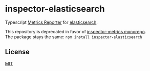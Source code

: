 # inspector-elasticsearch
Typescript [Metrics Reporter](https://github.com/rstiller/inspector-metrics/blob/master/lib/metrics/metric-reporter.ts) for
[elasticsearch](https://www.elastic.co/de/products/elasticsearch).

This repository is deprecated in favor of [inspector-metrics monorepo](https://github.com/rstiller/inspector-metrics).  
The package stays the same: `npm install inspector-elasticsearch`

## License

[MIT](https://www.opensource.org/licenses/mit-license.php)
